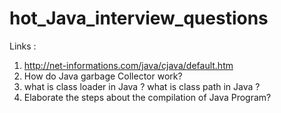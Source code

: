 # hot_Java_interview_questions
Links :
1. http://net-informations.com/java/cjava/default.htm
2. How do Java garbage Collector work?
3. what is class loader in Java ? what is class path in Java ?
4. Elaborate the steps about the compilation of Java Program?
